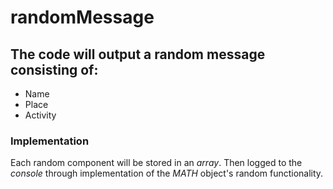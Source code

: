 # randomMessage
## The code will output a random message consisting of:
- Name
- Place
- Activity
### Implementation
Each random component will be stored in an *array*. Then logged to the *console* through implementation of the *MATH* object's random functionality.
